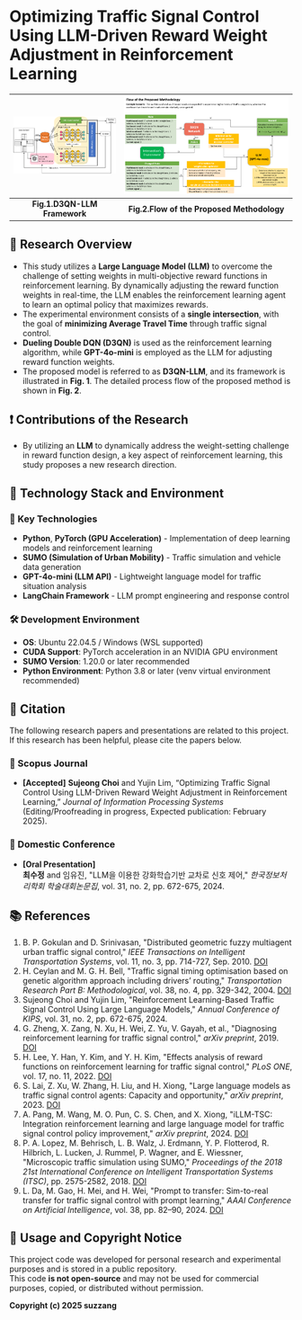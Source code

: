# Optimizing Traffic Signal Control Using LLM-Driven Reward Weight Adjustment in Reinforcement Learning

| ![D3QN-LLM](./tsc_real/asset/D3QN-LLM%20framework.png) | ![Flow](./tsc_real/asset/Flow%20of%20the%20Proposed%20Methodology.png) |
|:--:|:--:|
| **Fig.1.D3QN-LLM Framework** | **Fig.2.Flow of the Proposed Methodology** |

## 📝 Research Overview

- This study utilizes a **Large Language Model (LLM)** to overcome the challenge of setting weights in multi-objective reward functions in reinforcement learning. By dynamically adjusting the reward function weights in real-time, the LLM enables the reinforcement learning agent to learn an optimal policy that maximizes rewards.  
- The experimental environment consists of a **single intersection**, with the goal of **minimizing Average Travel Time** through traffic signal control.  
- **Dueling Double DQN (D3QN)** is used as the reinforcement learning algorithm, while **GPT-4o-mini** is employed as the LLM for adjusting reward function weights.  
- The proposed model is referred to as **D3QN-LLM**, and its framework is illustrated in **Fig. 1**. The detailed process flow of the proposed method is shown in **Fig. 2**.  


## ❗️ Contributions of the Research

- By utilizing an **LLM** to dynamically address the weight-setting challenge in reward function design, a key aspect of reinforcement learning, this study proposes a new research direction.

## 🔧 Technology Stack and Environment

### 🚀 Key Technologies
- **Python**, **PyTorch (GPU Acceleration)** - Implementation of deep learning models and reinforcement learning  
- **SUMO (Simulation of Urban Mobility)** - Traffic simulation and vehicle data generation  
- **GPT-4o-mini (LLM API)** - Lightweight language model for traffic situation analysis  
- **LangChain Framework** - LLM prompt engineering and response control  

### 🛠 Development Environment
- **OS**: Ubuntu 22.04.5 / Windows (WSL supported)  
- **CUDA Support**: PyTorch acceleration in an NVIDIA GPU environment  
- **SUMO Version**: 1.20.0 or later recommended  
- **Python Environment**: Python 3.8 or later (venv virtual environment recommended)  


## 📄 Citation

The following research papers and presentations are related to this project.  
If this research has been helpful, please cite the papers below.

### 📖 Scopus Journal
- **[Accepted]** **Sujeong Choi** and Yujin Lim, “Optimizing Traffic Signal Control Using LLM-Driven Reward Weight Adjustment in Reinforcement Learning,” *Journal of Information Processing Systems* (Editing/Proofreading in progress, Expected publication: February 2025).

### 🎤 Domestic Conference
- **[Oral Presentation]**  
  **최수정** and 임유진, "LLM을 이용한 강화학습기반 교차로 신호 제어," *한국정보처리학회 학술대회논문집*, vol. 31, no. 2, pp. 672-675, 2024.

## 📚 References

1. B. P. Gokulan and D. Srinivasan, "Distributed geometric fuzzy multiagent urban traffic signal control," *IEEE Transactions on Intelligent Transportation Systems*, vol. 11, no. 3, pp. 714-727, Sep. 2010. [DOI](https://doi.org/10.1109/TITS.2010.2050688)
2. H. Ceylan and M. G. H. Bell, "Traffic signal timing optimisation based on genetic algorithm approach including drivers’ routing," *Transportation Research Part B: Methodological*, vol. 38, no. 4, pp. 329-342, 2004. [DOI](https://doi.org/10.1016/S0191-2615(03)00015-8)
3. Sujeong Choi and Yujin Lim, "Reinforcement Learning-Based Traffic Signal Control Using Large Language Models," *Annual Conference of KIPS*, vol. 31, no. 2, pp. 672-675, 2024.
4. G. Zheng, X. Zang, N. Xu, H. Wei, Z. Yu, V. Gayah, et al., "Diagnosing reinforcement learning for traffic signal control," *arXiv preprint*, 2019. [DOI](https://doi.org/10.48550/arXiv.1905.04716)
5. H. Lee, Y. Han, Y. Kim, and Y. H. Kim, "Effects analysis of reward functions on reinforcement learning for traffic signal control," *PLoS ONE*, vol. 17, no. 11, 2022. [DOI](https://doi.org/10.1371/journal.pone.0277813)
6. S. Lai, Z. Xu, W. Zhang, H. Liu, and H. Xiong, "Large language models as traffic signal control agents: Capacity and opportunity," *arXiv preprint*, 2023. [DOI](https://doi.org/10.48550/arXiv.2312.16044)
7. A. Pang, M. Wang, M. O. Pun, C. S. Chen, and X. Xiong, "iLLM-TSC: Integration reinforcement learning and large language model for traffic signal control policy improvement," *arXiv preprint*, 2024. [DOI](https://doi.org/10.48550/arXiv.2407.06025)
8. P. A. Lopez, M. Behrisch, L. B. Walz, J. Erdmann, Y. P. Flotterod, R. Hilbrich, L. Lucken, J. Rummel, P. Wagner, and E. Wiessner, "Microscopic traffic simulation using SUMO," *Proceedings of the 2018 21st International Conference on Intelligent Transportation Systems (ITSC)*, pp. 2575-2582, 2018. [DOI](https://doi.org/10.1109/ITSC.2018.8569938)
9. L. Da, M. Gao, H. Mei, and H. Wei, "Prompt to transfer: Sim-to-real transfer for traffic signal control with prompt learning," *AAAI Conference on Artificial Intelligence*, vol. 38, pp. 82–90, 2024. [DOI](https://doi.org/10.1609/aaai.v38i1.27758)

## 📜 Usage and Copyright Notice

This project code was developed for personal research and experimental purposes and is stored in a public repository.  
This code **is not open-source** and may not be used for commercial purposes, copied, or distributed without permission.  


**Copyright (c) 2025 suzzang**